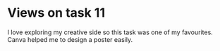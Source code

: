 # Views on task 11
I love exploring my creative side so this task was one of my favourites. Canva helped me to design a poster easily.

